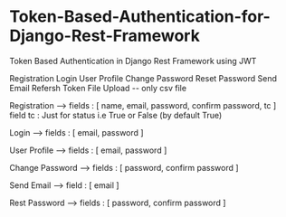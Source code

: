 # Token-Based-Authentication-for-Django-Rest-Framework
Token Based Authentication in Django Rest Framework using JWT

Registration
Login
User Profile
Change Password
Reset Password
Send Email
Refersh Token
File Upload  -- only csv file


Registration -->
    fields : [ name, email, password, confirm password, tc ]
        field tc : Just for status i.e True or False (by default True)

Login -->
    fields :  [ email, password ]

User Profile -->
    fields : [ email, password ]

Change Password -->
    fields : [ password, confirm password ]

Send Email -->
    field : [ email ]

Rest Password -->
    fields : [ password, confirm password ]
    
